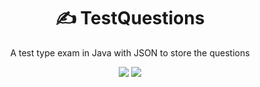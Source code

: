 <h1 align="center">✍️ TestQuestions</h1>
<p align="center">A test type exam in Java with JSON to store the questions</p>

<p align="center"><img src="https://img.shields.io/badge/Java-ED8B00?style=for-the-badge&logo=openjdk&logoColor=white"></img> <img src="https://img.shields.io/badge/JSON-323330?style=for-the-badge&logo=json&logoColor=white"></img></p>

